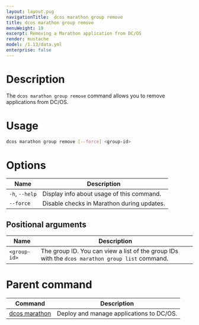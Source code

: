 ```yaml
---
layout: layout.pug
navigationTitle:  dcos marathon group remove
title: dcos marathon group remove
menuWeight: 19
excerpt: Removing a Marathon application from DC/OS
render: mustache
model: /1.13/data.yml
enterprise: false
---
```


# Description

The `dcos marathon group remove` command allows you to remove applications from DC/OS.

# Usage

```bash
dcos marathon group remove [--force] <group-id>
```

# Options

| Name |  Description |
|---------|-------------|
| `-h`, `--help` | Display info about usage of this command. |
| `--force`   |  Disable checks in Marathon during updates. |

## Positional arguments

| Name |  Description |
|---------|-------------|
| `<group-id>`   |   The group ID. You can view a list of the group IDs with the `dcos marathon group list` command.|

# Parent command

| Command | Description |
|---------|-------------|
| [dcos marathon](/mesosphere/dcos/1.13/cli/command-reference/dcos-marathon/) | Deploy and manage applications to DC/OS. |

